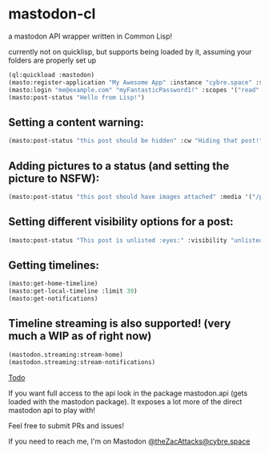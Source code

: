 # mastodon-cl

a mastodon API wrapper written in Common Lisp!

currently not on quicklisp, but supports being loaded by it, assuming your folders are properly set up

```lisp
(ql:quickload :mastodon)
(masto:register-application "My Awesome App" :instance "cybre.space" :scopes '("read" "write" "follow"))
(masto:login "me@example.com" "myFantasticPassword1!" :scopes '("read" "write" "follow"))
(masto:post-status "Hello from Lisp!")
```

## Setting a content warning:
```lisp
(masto:post-status "this post should be hidden" :cw "Hiding that post!")
```

## Adding pictures to a status (and setting the picture to NSFW):
```lisp
(masto:post-status "this post should have images attached" :media '("/path/to/file.png" "/path/to/another.jpg") :nsfw t)
```

## Setting different visibility options for a post:
```lisp
(masto:post-status "This post is unlisted :eyes:" :visibility "unlisted")
```

## Getting timelines:
```lisp
(masto:get-home-timeline)
(masto:get-local-timeline :limit 30)
(masto:get-notifications)
```

## Timeline streaming is also supported! (very much a WIP as of right now)
```lisp
(mastodon.streaming:stream-home)
(mastodon.streaming:stream-notifications)
```

[Todo](https://github.com/theZacAttacks/mastodon-cl/blob/master/TODO.md)

If you want full access to the api look in the package mastodon.api (gets loaded with the mastodon package). It exposes a lot more of the direct mastodon api to play with!


Feel free to submit PRs and issues!

If you need to reach me, I'm on Mastodon [@theZacAttacks@cybre.space](https://cybre.space/@theZacAttacks)
